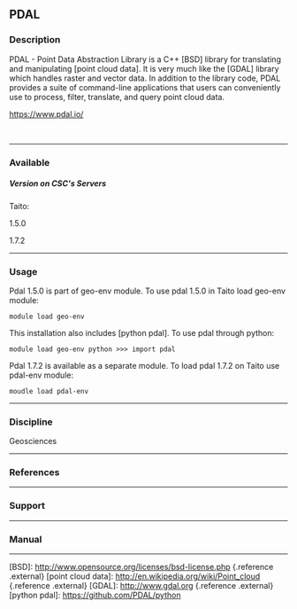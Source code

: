 ## PDAL

### Description

PDAL  - Point  Data Abstraction  Library is  a C++  [BSD] library  for
translating and manipulating [point cloud  data]. It is very much like
the [GDAL] library  which handles raster and vector  data. In addition
to  the   library  code,  PDAL   provides  a  suite   of  command-line
applications  that  users can  conveniently  use  to process,  filter,
translate, and query point cloud data.

<https://www.pdal.io/>

 

------------------------------------------------------------------------

### Available

##### Version on CSC's Servers

Taito:

1.5.0

1.7.2

------------------------------------------------------------------------

### Usage

Pdal 1.5.0 is part of geo-env module.  To use pdal 1.5.0 in Taito load
geo-env module:

`module load geo-env`

This installation  also includes  [python pdal].  To use  pdal through
python:

  
`module load geo-env python >>> import pdal`

Pdal 1.7.2  is available as a  separate module. To load  pdal 1.7.2 on
Taito use pdal-env module:

`moudle load pdal-env`

------------------------------------------------------------------------

### Discipline

Geosciences  

------------------------------------------------------------------------

### References

------------------------------------------------------------------------

### Support

------------------------------------------------------------------------

### Manual

------------------------------------------------------------------------

  [BSD]: http://www.opensource.org/licenses/bsd-license.php {.reference
  .external}
  [point cloud data]: http://en.wikipedia.org/wiki/Point_cloud
  {.reference .external}
  [GDAL]: http://www.gdal.org {.reference .external}
  [python pdal]: https://github.com/PDAL/python
